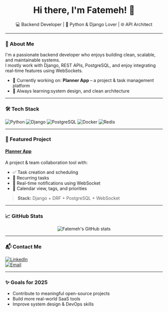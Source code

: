 <h1 align="center">Hi there, I'm Fatemeh! 👋</h1>
<p align="center">
💻 Backend Developer | 🐍 Python & Django Lover | 🌐 API Architect
</p>

---

### 🚀 About Me

I'm a passionate backend developer who enjoys building clean, scalable, and maintainable systems.  
I mostly work with Django, REST APIs, PostgreSQL, and enjoy integrating real-time features using WebSockets.

- 🔭 Currently working on: **Planner App** – a project & task management platform  
- 🧠 Always learning:system design, and clean architecture

---

### 🛠 Tech Stack

![Python](https://img.shields.io/badge/-Python-3776AB?style=flat&logo=python&logoColor=white)
![Django](https://img.shields.io/badge/-Django-092E20?style=flat&logo=django&logoColor=white)
![PostgreSQL](https://img.shields.io/badge/-PostgreSQL-336791?style=flat&logo=postgresql&logoColor=white)
![Docker](https://img.shields.io/badge/-Docker-2496ED?style=flat&logo=docker&logoColor=white)
![Redis](https://img.shields.io/badge/-Redis-DC382D?style=flat&logo=redis&logoColor=white)


---

### 🌟 Featured Project

#### [Planner App](https://github.com/fa-sharif/planner-backend)
A project & team collaboration tool with:

- ✅ Task creation and scheduling  
- 🔁 Recurring tasks  
- 🔔 Real-time notifications using WebSocket  
- 📅 Calendar view, tags, and priorities  

> **Stack:** Django + DRF + PostgreSQL + WebSocket 

---

### 📈 GitHub Stats

<p align="center">
  <img src="https://github-readme-stats.vercel.app/api?username=fa-sharif&show_icons=true&theme=tokyonight" alt="Fatemeh's GitHub stats" />
</p>

---

### 📬 Contact Me

[![LinkedIn](https://img.shields.io/badge/-LinkedIn-0A66C2?style=flat&logo=linkedin&logoColor=white)](https://linkedin.com/in/fatemeh-sharifzadeh-ba9098202?utm_source=share&utm_campaign=share_via&utm_content=profile&utm_medium=android_app)  
[![Email](https://img.shields.io/badge/-Email-D14836?style=flat&logo=gmail&logoColor=white)](mailto:fatemeh.9198@gmail.com)

---

### ✨ Goals for 2025

- Contribute to meaningful open-source projects  
- Build more real-world SaaS tools  
- Improve system design & DevOps skills
